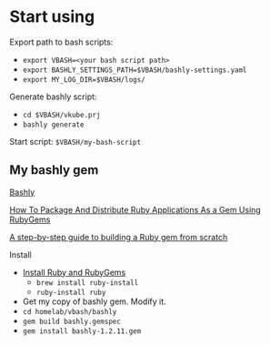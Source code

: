 # Start using

Export path to bash scripts:

* `export VBASH=<your bash script path>`
* `export BASHLY_SETTINGS_PATH=$VBASH/bashly-settings.yaml`
* `export MY_LOG_DIR=$VBASH/logs/`

Generate bashly script:

* `cd $VBASH/vkube.prj`
* `bashly generate`

Start script: `$VBASH/my-bash-script`

## My bashly gem

[Bashly](https://bashly.dev/)

[How To Package And Distribute Ruby Applications As a Gem Using RubyGems](https://www.digitalocean.com/community/tutorials/how-to-package-and-distribute-ruby-applications-as-a-gem-using-rubygems)

[A step-by-step guide to building a Ruby gem from scratch](https://www.honeybadger.io/blog/create-ruby-gem/)

Install

* [Install Ruby and RubyGems](https://www.ruby-lang.org/en/documentation/installation/)
  * `brew install ruby-install`
  * `ruby-install ruby`
* Get my copy of bashly gem. Modify it.
* `cd homelab/vbash/bashly`
* `gem build bashly.gemspec`
* `gem install bashly-1.2.11.gem`
